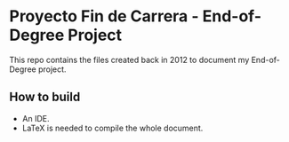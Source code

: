 # Proyecto Fin de Carrera - End-of-Degree Project 
This repo contains the files created back in 2012 to document my End-of-Degree project.

## How to build

* An IDE.
* LaTeX is needed to compile the whole document.